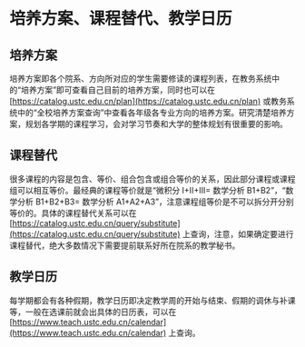 # 培养方案、课程替代、教学日历

## 培养方案

培养方案即各个院系、方向所对应的学生需要修读的课程列表，在教务系统中的“培养方案”即可查看自己目前的培养方案，同时也可以在 [https://catalog.ustc.edu.cn/plan](https://catalog.ustc.edu.cn/plan) 或教务系统中的“全校培养方案查询”中查看各年级各专业方向的培养方案。研究清楚培养方案，规划各学期的课程学习，会对学习节奏和大学的整体规划有很重要的影响。



## 课程替代

很多课程的内容是包含、等价、组合包含或组合等价的关系，因此部分课程或课程组可以相互等价。最经典的课程等价就是“微积分 I+II+III= 数学分析 B1+B2”，“数学分析 B1+B2+B3= 数学分析 A1+A2+A3”，注意课程组等价是不可以拆分开分别等价的。具体的课程替代关系可以在 [https://catalog.ustc.edu.cn/query/substitute](https://catalog.ustc.edu.cn/query/substitute) 上查询，注意，如果确定要进行课程替代，绝大多数情况下需要提前联系好所在院系的教学秘书。



## 教学日历

每学期都会有各种假期，教学日历即决定教学周的开始与结束、假期的调休与补课等，一般在选课前就会出具体的日历表，可以在 [https://www.teach.ustc.edu.cn/calendar](https://www.teach.ustc.edu.cn/calendar) 上查询。
